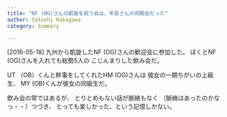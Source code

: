 ```yaml
---
title: "NF (OG)さんの凱旋を祝う会は、年長さんの同期会だった"
author: Satoshi Nakagawa
category: Summary

---
```


[2016-05-18]  九州から凱旋したNF (OG)さんの歓迎会に参加した。
ぼくとNF (OG)さんを入れても総勢5人の
こじんまりした飲み会だ。

 UT （OB）くんと幹事をしてくれたHM (OG)さんは
彼女の一期ちがいの上級生、
MY (OB)くんが彼女の同級生だ。

 飲み会の常ではあるが、
とりとめもない話が脈絡もなく
（脈絡はあったのかなっ・・）つづき、
とっても楽しかった、という記憶しかない。

